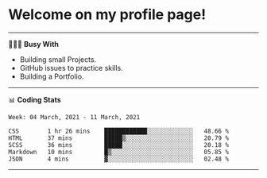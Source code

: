 # Welcome on my profile page!
<!-- print(("dralla"[::-1]+"s").capitalize()) -->

---
👨🏻‍💻 **Busy With**
* Building small Projects.
* GitHub issues to practice skills.
* Building a Portfolio.

---
📊 **Coding Stats**
<!--START_SECTION:waka-->
```text
Week: 04 March, 2021 - 11 March, 2021

CSS        1 hr 26 mins    ████████████░░░░░░░░░░░░░   48.66 % 
HTML       37 mins         █████▒░░░░░░░░░░░░░░░░░░░   20.79 % 
SCSS       36 mins         █████░░░░░░░░░░░░░░░░░░░░   20.18 % 
Markdown   10 mins         █▒░░░░░░░░░░░░░░░░░░░░░░░   05.85 % 
JSON       4 mins          ▓░░░░░░░░░░░░░░░░░░░░░░░░   02.48 % 
```
<!--END_SECTION:waka-->

---
